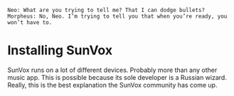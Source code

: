 `Neo: What are you trying to tell me? That I can dodge bullets?`
`Morpheus: No, Neo. I’m trying to tell you that when you’re ready, you won’t have to.`

# Installing SunVox

SunVox runs on a lot of different devices. Probably more than any other music app. This is possible because its sole developer is a Russian wizard. Really, this is the best explanation the SunVox community has come up. 
